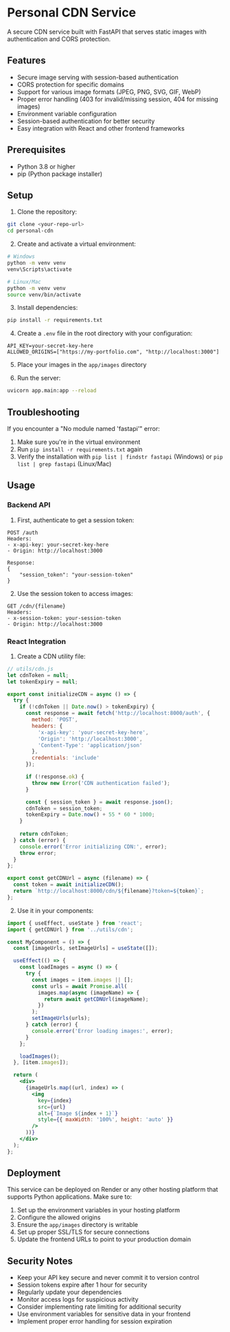 # Personal CDN Service

A secure CDN service built with FastAPI that serves static images with authentication and CORS protection.

## Features

- Secure image serving with session-based authentication
- CORS protection for specific domains
- Support for various image formats (JPEG, PNG, SVG, GIF, WebP)
- Proper error handling (403 for invalid/missing session, 404 for missing images)
- Environment variable configuration
- Session-based authentication for better security
- Easy integration with React and other frontend frameworks

## Prerequisites

- Python 3.8 or higher
- pip (Python package installer)

## Setup

1. Clone the repository:
```bash
git clone <your-repo-url>
cd personal-cdn
```

2. Create and activate a virtual environment:
```bash
# Windows
python -m venv venv
venv\Scripts\activate

# Linux/Mac
python -m venv venv
source venv/bin/activate
```

3. Install dependencies:
```bash
pip install -r requirements.txt
```

4. Create a `.env` file in the root directory with your configuration:
```env
API_KEY=your-secret-key-here
ALLOWED_ORIGINS=["https://my-portfolio.com", "http://localhost:3000"]
```

5. Place your images in the `app/images` directory

6. Run the server:
```bash
uvicorn app.main:app --reload
```

## Troubleshooting

If you encounter a "No module named 'fastapi'" error:
1. Make sure you're in the virtual environment
2. Run `pip install -r requirements.txt` again
3. Verify the installation with `pip list | findstr fastapi` (Windows) or `pip list | grep fastapi` (Linux/Mac)

## Usage

### Backend API

1. First, authenticate to get a session token:
```
POST /auth
Headers:
- x-api-key: your-secret-key-here
- Origin: http://localhost:3000

Response:
{
    "session_token": "your-session-token"
}
```

2. Use the session token to access images:
```
GET /cdn/{filename}
Headers:
- x-session-token: your-session-token
- Origin: http://localhost:3000
```

### React Integration

1. Create a CDN utility file:
```jsx
// utils/cdn.js
let cdnToken = null;
let tokenExpiry = null;

export const initializeCDN = async () => {
  try {
    if (!cdnToken || Date.now() > tokenExpiry) {
      const response = await fetch('http://localhost:8000/auth', {
        method: 'POST',
        headers: {
          'x-api-key': 'your-secret-key-here',
          'Origin': 'http://localhost:3000',
          'Content-Type': 'application/json'
        },
        credentials: 'include'
      });

      if (!response.ok) {
        throw new Error('CDN authentication failed');
      }

      const { session_token } = await response.json();
      cdnToken = session_token;
      tokenExpiry = Date.now() + 55 * 60 * 1000;
    }
    
    return cdnToken;
  } catch (error) {
    console.error('Error initializing CDN:', error);
    throw error;
  }
};

export const getCDNUrl = async (filename) => {
  const token = await initializeCDN();
  return `http://localhost:8000/cdn/${filename}?token=${token}`;
};
```

2. Use it in your components:
```jsx
import { useEffect, useState } from 'react';
import { getCDNUrl } from '../utils/cdn';

const MyComponent = () => {
  const [imageUrls, setImageUrls] = useState([]);

  useEffect(() => {
    const loadImages = async () => {
      try {
        const images = item.images || [];
        const urls = await Promise.all(
          images.map(async (imageName) => {
            return await getCDNUrl(imageName);
          })
        );
        setImageUrls(urls);
      } catch (error) {
        console.error('Error loading images:', error);
      }
    };

    loadImages();
  }, [item.images]);

  return (
    <div>
      {imageUrls.map((url, index) => (
        <img 
          key={index}
          src={url} 
          alt={`Image ${index + 1}`} 
          style={{ maxWidth: '100%', height: 'auto' }}
        />
      ))}
    </div>
  );
};
```

## Deployment

This service can be deployed on Render or any other hosting platform that supports Python applications. Make sure to:

1. Set up the environment variables in your hosting platform
2. Configure the allowed origins
3. Ensure the `app/images` directory is writable
4. Set up proper SSL/TLS for secure connections
5. Update the frontend URLs to point to your production domain

## Security Notes

- Keep your API key secure and never commit it to version control
- Session tokens expire after 1 hour for security
- Regularly update your dependencies
- Monitor access logs for suspicious activity
- Consider implementing rate limiting for additional security
- Use environment variables for sensitive data in your frontend
- Implement proper error handling for session expiration